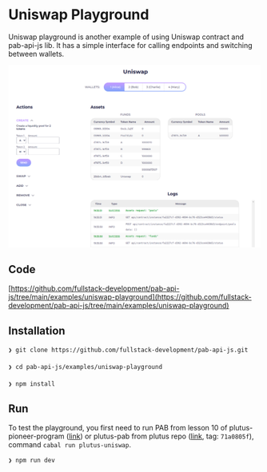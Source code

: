 # Uniswap Playground

Uniswap playground is another example of using Uniswap contract and pab-api-js lib. It has a simple interface for calling endpoints and switching between wallets. 

![Untitled](./static/uniswap-playground-ui.png)

## Code

[https://github.com/fullstack-development/pab-api-js/tree/main/examples/uniswap-playground](https://github.com/fullstack-development/pab-api-js/tree/main/examples/uniswap-playground)

## Installation

```bash
❯ git clone https://github.com/fullstack-development/pab-api-js.git

❯ cd pab-api-js/examples/uniswap-playground

❯ npm install
```

## Run

To test the playground, you first need to run PAB from lesson 10 of plutus-pioneer-program ([link](https://github.com/input-output-hk/plutus-pioneer-program)) or plutus-pab from plutus repo ([link](https://github.com/input-output-hk/plutus-apps/tree/main/plutus-pab), tag: `71a0805f`), command `cabal run plutus-uniswap`.

```bash
❯ npm run dev
```